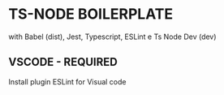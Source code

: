# TS-NODE BOILERPLATE 
with Babel (dist), Jest, Typescript, ESLint e Ts Node Dev (dev)

## VSCODE - REQUIRED
Install plugin ESLint for Visual code